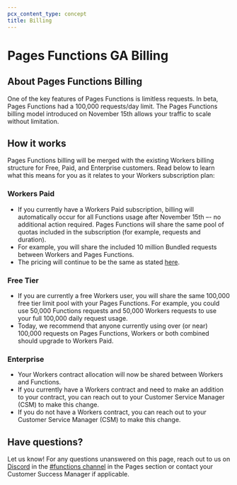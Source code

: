 ```yaml
---
pcx_content_type: concept
title: Billing
---
```


# Pages Functions GA Billing 

## About Pages Functions Billing 
One of the key features of Pages Functions is limitless requests. In beta, Pages Functions had a 100,000 requests/day limit. The Pages Functions billing model introduced on November 15th allows your traffic to scale without limitation.

## How it works 
Pages Functions billing will be merged with the existing Workers billing structure for Free, Paid, and Enterprise customers. Read below to learn what this means for you as it relates to your Workers subscription plan: 

### Workers Paid 
* If you currently have a Workers Paid subscription, billing will automatically occur for all Functions usage after November 15th –- no additional action required. Pages Functions will share the same pool of quotas included in the subscription (for example, requests and duration).
* For example, you will share the included 10 million Bundled requests between Workers and Pages Functions.
* The pricing will continue to be the same as stated [here](https://developers.cloudflare.com/workers/platform/pricing). 

### Free Tier
* If you are currently a free Workers user, you will share the same 100,000 free tier limit pool with your Pages Functions. For example, you could use 50,000 Functions requests and 50,000 Workers requests to use your full 100,000 daily request usage.
* Today, we recommend that anyone currently using over (or near) 100,000 requests on Pages Functions, Workers or both combined should upgrade to Workers Paid. 

### Enterprise 
* Your Workers contract allocation will now be shared between Workers and Functions.
* If you currently have a Workers contract and need to make an addition to your contract, you can reach out to your Customer Service Manager (CSM) to make this change. 
* If you do not have a Workers contract, you can reach out to your Customer Service Manager (CSM) to make this change. 

## Have questions? 
Let us know! For any questions unanswered on this page, reach out to us on [Discord](https://discord.com/invite/cloudflaredev) in the [#functions channel](https://discord.com/channels/595317990191398933/910978223968518144) in the Pages section or contact your Customer Success Manager if applicable. 

